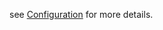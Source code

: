 see [Configuration](https://github.com/easy-software-ufal/mutation-tool-for-annotations/wiki/Json-Configuration) for more details.